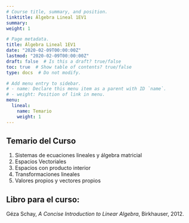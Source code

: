 ```yaml
---
# Course title, summary, and position.
linktitle: Álgebra Lineal 1EV1
summary: 
weight: 1

# Page metadata.
title: Álgebra Lineal 1EV1
date: "2020-02-09T00:00:00Z"
lastmod: "2020-02-09T00:00:00Z"
draft: false  # Is this a draft? true/false
toc: true  # Show table of contents? true/false
type: docs  # Do not modify.

# Add menu entry to sidebar.
# - name: Declare this menu item as a parent with ID `name`.
# - weight: Position of link in menu.
menu:
  lineal:
    name: Temario
    weight: 1
---
```


## Temario del Curso

1. Sistemas de ecuaciones lineales y álgebra matricial
2. Espacios Vectoriales
3. Espacios con producto interior
4. Transformaciones lineales
5. Valores propios y vectores propios

## Libro para el curso: 

Géza Schay, *A Concise Introduction to Linear Algebra*, Birkhauser, 2012.
